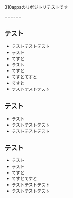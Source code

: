 310appsのリポジトリテストです

======

## テスト
* テストテストテスト
* テスト
* てすと
* テスト
* てすと
* てすとてすと
* てすと
* テストテストテスト

## テスト
* テスト
* テストテストテスト
* テストテストテスト

## テスト
* テスト
* テスト
* てすと
* てすとてすと
* テストテストテスト
* テストテストテスト